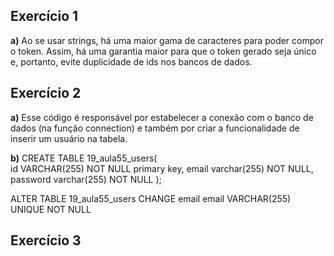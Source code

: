 ## Exercício 1
**a)** Ao se usar strings, há uma maior gama de caracteres para poder compor o token. Assim, há uma garantia maior para que o token gerado seja único e, portanto, evite duplicidade de ids nos bancos de dados.

## Exercício 2
**a)** Esse código é responsável por estabelecer a conexão com o banco de dados (na função connection) e também por criar a funcionalidade de inserir um usuário na tabela.

**b)**
 CREATE TABLE 19_aula55_users(  
    id VARCHAR(255) NOT NULL primary key,
    email varchar(255) NOT NULL,
    password varchar(255) NOT NULL
);

ALTER TABLE 19_aula55_users
    CHANGE email email VARCHAR(255) UNIQUE NOT NULL


## Exercício 3

